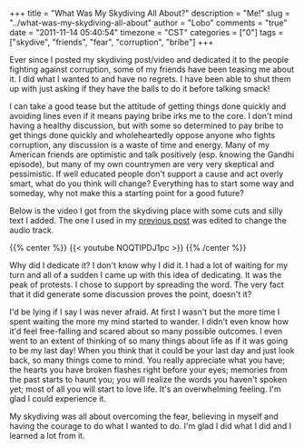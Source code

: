 +++
title = "What Was My Skydiving All About?"
description = "Me!"
slug = "../what-was-my-skydiving-all-about"
author = "Lobo"
comments = "true"
date = "2011-11-14 05:40:54"
timezone = "CST"
categories = ["0"]
tags = ["skydive", "friends", "fear", "corruption", "bribe"]
+++

Ever since I posted my skydiving post/video and dedicated it to the people fighting against corruption, some of my friends have been teasing me about it. I did what I wanted to and have no regrets. I have been able to shut them up with just asking if they have the balls to do it before talking smack!

I can take a good tease but the attitude of getting things done quickly and avoiding lines even if it means paying bribe irks me to the core. I don't mind having a healthy discussion, but with some so determined to pay bribe to get things done quickly and wholeheartedly oppose anyone who fights corruption, any discussion is a waste of time and energy. Many of my American friends are optimistic and talk positively (esp. knowing the Gandhi episode), but many of my own countrymen are very very skeptical and pessimistic. If well educated people don't support a cause and act overly smart, what do you think will change? Everything has to start some way and someday, why not make this a starting point for a good future?

Below is the video I got from the skydiving place with some cuts and silly text I added. The one I used in my [previous post](/blog/do-it-now-or-you-might-never-get-a-chance-again/) was edited to change the audio track.

{{% center %}}
{{< youtube NOQTlPDJ1pc >}}
{{% /center %}}

>

Why did I dedicate it? I don't know why I did it. I had a lot of waiting for my turn and all of a sudden I came up with this idea of dedicating. It was the peak of protests. I chose to support by spreading the word. The very fact that it did generate some discussion proves the point, doesn't it?

I'd be lying if I say I was never afraid. At first I wasn't but the more time I spent waiting the more my mind started to wander. I didn't even know how it'd feel free-falling and scared about so many possible outcomes. I even went to an extent of thinking of so many things about life as if it was going to be my last day! When you think that it could be your last day and just look back, so many things come to mind. You really appreciate what you have; the hearts you have broken flashes right before your eyes; memories from the past starts to haunt you; you will realize the words you haven't spoken yet; most of all you will start to love life. It's an overwhelming feeling. I'm glad I could experience it.

My skydiving was all about overcoming the fear, believing in myself and having the courage to do what I wanted to do. I'm glad I did what I did and I learned a lot from it.

